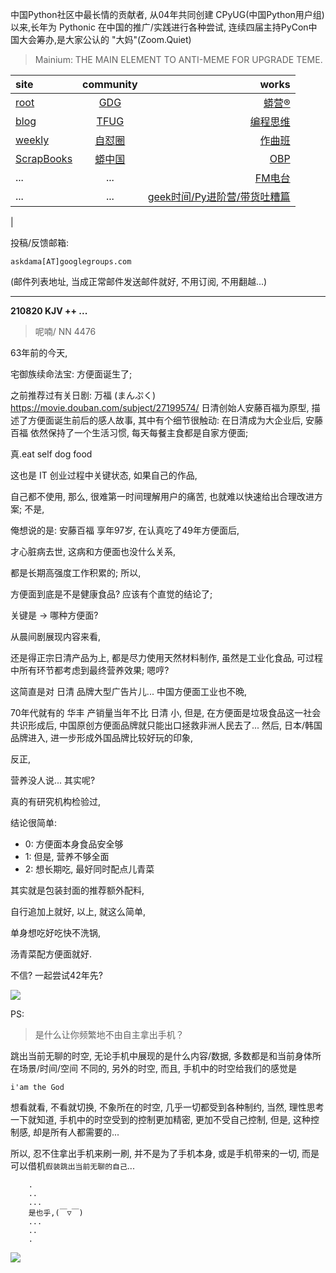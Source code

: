 中国Python社区中最长情的贡献者, 从04年共同创建 CPyUG(中国Python用户组)以来,长年为 Pythonic 在中国的推广/实践进行各种尝试, 连续四届主持PyCon中国大会筹办,是大家公认的 "大妈"(Zoom.Quiet)

> Mainium: THE MAIN ELEMENT TO ANTI-MEME FOR UPGRADE TEME.

| site | community | works |
| :-----| :----: | ----: |
| [root](http://zoomquiet.io/) | [GDG](https://blog.zhgdg.org/) | [蟒营®](https://doc.101.camp/) |
| [blog](https://blog.zoomquiet.io/pages/zoomquiet.html) | [TFUG](http://zh.tfug.world/) | [编程思维](https://py.101.camp/) |
| [weekly](http://weekly.pychina.org/) | [自怼圈](https://du.101.camp/) | [作曲班](https://mu.101.camp/) |
| [ScrapBooks](https://zoomquiet.io/collection.html) | [蟒中国](https://pychina.org/) | [OBP](https://zoomquiet.io/obp/index.html) |
| ... | ... | [FM电台](https://fm.101.camp/) |
| ... | ... | [geek时间/Py进阶营/带货吐糟篇](https://fm.101.camp/2020/geek2py-dama.html) 
 |


投稿/反馈邮箱:

    askdama[AT]googlegroups.com

(邮件列表地址, 
当成正常邮件发送邮件就好, 不用订阅, 不用翻越...)


---------------------------------------------------
**210820 KJV ++ ...**

> 呢喃/ NN 4476



63年前的今天,

宅御族续命法宝: 方便面诞生了;

之前推荐过有关日剧:
万福 (まんぷく)
https://movie.douban.com/subject/27199574/
日清创始人安藤百福为原型,
描述了方便面诞生前后的感人故事,
其中有个细节很触动:
在日清成为大企业后,
安藤百福 依然保持了一个生活习惯,
每天每餐主食都是自家方便面;

真.eat self dog food

这也是 IT 创业过程中关键状态,
如果自己的作品,

自己都不使用,
那么,
很难第一时间理解用户的痛苦,
也就难以快速给出合理改进方案;
不是,

俺想说的是: 安藤百福 享年97岁,
在认真吃了49年方便面后,

才心脏病去世,
这病和方便面也没什么关系,

都是长期高强度工作积累的;
所以,

方便面到底是不是健康食品?
应该有个直觉的结论了;

关键是 -> 哪种方便面?

从晨间剧展现内容来看,

还是得正宗日清产品为上,
都是尽力使用天然材料制作,
虽然是工业化食品,
可过程中所有环节都考虑到最终营养效果;
嗯哼?

这简直是对 日清 品牌大型广告片儿...
中国方便面工业也不晩,

70年代就有的 华丰 产销量当年不比 日清 小,
但是,
在方便面是垃圾食品这一社会共识形成后,
中国原创方便面品牌就只能出口拯救非洲人民去了...
然后,
日本/韩国品牌进入,
进一步形成外国品牌比较好玩的印象,

反正,

营养没人说...
其实呢?

真的有研究机构检验过,

结论很简单:

- 0: 方便面本身食品安全够
- 1: 但是, 营养不够全面
- 2: 想长期吃, 最好同时配点儿青菜

其实就是包装封面的推荐额外配料,

自行追加上就好,
以上,
就这么简单,

单身想吃好吃快不洗锅,

汤青菜配方便面就好.

不信?
一起尝试42年先?​




![](https://ipic.zoomquiet.top/2021-08-19-zq42-today-card-2108.020.png)




PS:
> 是什么让你频繁地不由自主拿出手机？

跳出当前无聊的时空,
无论手机中展现的是什么内容/数据,
多数都是和当前身体所在场景/时间/空间 不同的,
另外的时空,
而且, 手机中的时空给我们的感觉是

    i'am the God

想看就看, 不看就切换,
不象所在的时空, 几乎一切都受到各种制约,
当然,
理性思考一下就知道,
手机中的时空受到的控制更加精密, 更加不受自己控制,
但是, 这种控制感,
却是所有人都需要的...

所以, 
忍不住拿出手机来刷一刷,
并不是为了手机本身, 或是手机带来的一切,
而是可以借机`假装跳出当前无聊的自己`...



```
    .
    ..
    ...
    是也乎,(￣▽￣)
    ...
    ..
    .
```


![](http://ydlj.zoomquiet.top/ipic/2021-07-10-210701DU21-zip.jpg)

